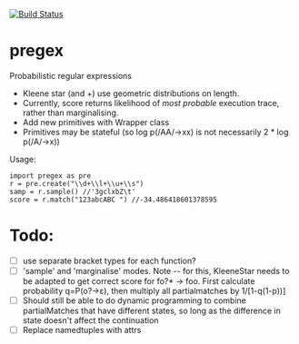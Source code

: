 [![Build Status](https://travis-ci.org/insperatum/pregex.svg?branch=master)](https://travis-ci.org/insperatum/pregex)
# pregex
Probabilistic regular expressions

- Kleene star (and +) use geometric distributions on length. 
- Currently, score returns likelihood of *most probable* execution trace, rather than marginalising.
- Add new primitives with Wrapper class
- Primitives may be stateful (so log p(/AA/->xx) is not necessarily 2 * log p(/A/->x))

Usage:

```
import pregex as pre
r = pre.create("\\d+\\l+\\u+\\s")
samp = r.sample() //'3gclxbZ\t'
score = r.match("123abcABC ") //-34.486418601378595
```

# Todo:
- [ ] use separate bracket types for each function?
- [ ] 'sample' and 'marginalise' modes.
Note -- for this, KleeneStar needs to be adapted to get correct score for fo?* -> foo.
First calculate probability q=P(o?->ε), then multiply all partialmatches by 1/[1-q(1-p))]
- [ ] Should still be able to do dynamic programming to combine partialMatches that have different states, so long as the difference in state doesn't affect the continuation
- [ ] Replace namedtuples with attrs
